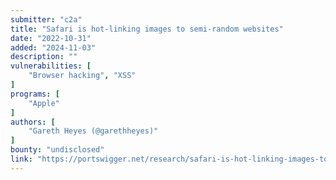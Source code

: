 ```yaml
---
submitter: "c2a"
title: "Safari is hot-linking images to semi-random websites"
date: "2022-10-31"
added: "2024-11-03"
description: ""
vulnerabilities: [
    "Browser hacking", "XSS"
]
programs: [
    "Apple"
]
authors: [
    "Gareth Heyes (@garethheyes)"
]
bounty: "undisclosed"
link: "https://portswigger.net/research/safari-is-hot-linking-images-to-semi-random-websites"
---
```




